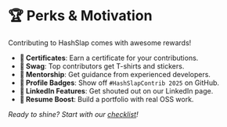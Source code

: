 # 🏆 Perks & Motivation

Contributing to HashSlap comes with awesome rewards!

- **📜 Certificates**: Earn a certificate for your contributions.
- **👕 Swag**: Top contributors get T-shirts and stickers.
- **🧠 Mentorship**: Get guidance from experienced developers.
- **🚀 Profile Badges**: Show off `#HashSlapContrib 2025` on GitHub.
- **🧩 LinkedIn Features**: Get shouted out on our LinkedIn page.
- **💼 Resume Boost**: Build a portfolio with real OSS work.

*Ready to shine? Start with our [checklist](06_first_steps_checklist.md)!*